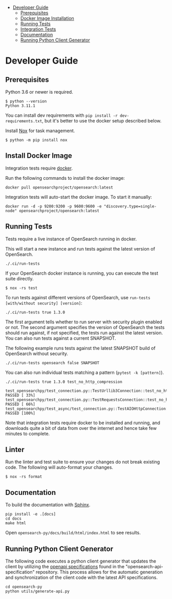 - [Developer Guide](#developer-guide)
  - [Prerequisites](#prerequisites)
  - [Docker Image Installation](#docker-setup)
  - [Running Tests](#running-tests)
  - [Integration Tests](#integration-tests)
  - [Documentation](#documentation)
  - [Running Python Client Generator](#running-python-client-generator)

# Developer Guide

## Prerequisites

Python 3.6 or newer is required.

```
$ python --version
Python 3.11.1
```

You can install dev requirements with `pip install -r dev-requirements.txt`, but it's better to use the docker setup described below.

Install [Nox](https://nox.thea.codes/en/stable/) for task management.

```
$ python -m pip install nox
```

## Install Docker Image

Integration tests require [docker](https://opensearch.org/docs/latest/install-and-configure/install-opensearch/docker/).

Run the following commands to install the docker image:

```
docker pull opensearchproject/opensearch:latest
```

Integration tests will auto-start the docker image. To start it manually:

```
docker run -d -p 9200:9200 -p 9600:9600 -e "discovery.type=single-node" opensearchproject/opensearch:latest
```

## Running Tests

Tests require a live instance of OpenSearch running in docker.

This will start a new instance and run tests against the latest version of OpenSearch.

```
./.ci/run-tests
```

If your OpenSearch docker instance is running, you can execute the test suite directly.

```
$ nox -rs test
```

To run tests against different versions of OpenSearch, use `run-tests [with/without security] [version]`:

```
./.ci/run-tests true 1.3.0
```

The first argument tells whether to run server with security plugin enabled or not. The second argument specifies the version of OpenSearch the tests should run against, if not specified, the tests run against the latest version. You can also run tests against a current SNAPSHOT.

The following example runs tests against the latest SNAPSHOT build of OpenSearch without security.

```
./.ci/run-tests opensearch false SNAPSHOT
```

You can also run individual tests matching a pattern (`pytest -k [pattern]`). 

```
./.ci/run-tests true 1.3.0 test_no_http_compression

test_opensearchpy/test_connection.py::TestUrllib3Connection::test_no_http_compression PASSED [ 33%]
test_opensearchpy/test_connection.py::TestRequestsConnection::test_no_http_compression PASSED [ 66%]
test_opensearchpy/test_async/test_connection.py::TestAIOHttpConnection::test_no_http_compression PASSED [100%]
```

Note that integration tests require docker to be installed and running, and downloads quite a bit of data from over the internet and hence take few minutes to complete.

## Linter

Run the linter and test suite to ensure your changes do not break existing code. The following will auto-format your changes.

```
$ nox -rs format
```

## Documentation

To build the documentation with [Sphinx](https://www.sphinx-doc.org/).

```
pip install -e .[docs]
cd docs
make html
```

Open `opensearch-py/docs/build/html/index.html` to see results.

## Running Python Client Generator

The following code executes a python client generator that updates the client by utilizing the [openapi specifications](https://github.com/opensearch-project/opensearch-api-specification/blob/main/OpenSearch.openapi.json) found in the "opensearch-api-specification" repository. This process allows for the automatic generation and synchronization of the client code with the latest API specifications.

```
cd opensearch-py
python utils/generate-api.py
```
